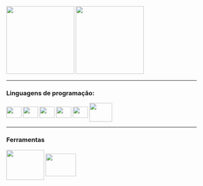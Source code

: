 
<div class="Id1">
  <img style="height:100% width: 100%" height="180em" src="https://github-readme-stats.vercel.app/api?username=AlvesHenrique-lab"/>
  <img height="180em" src="https://github-readme-stats.vercel.app/api/top-langs/?username=AlvesHenrique-lab"/>
</div>
<style>
  display: float;
</style>
<hr>
<div class="linguagens_programacao">
  <h3>Linguagens de programação:</h3>
 <link rel="stylesheet" href="https://cdn.jsdelivr.net/gh/devicons/devicon@v2.15.1/devicon.min.css">
 <i class="devicon-c-plain"><img align="center" alt="" height="30" width="40" src="https://cdn.jsdelivr.net/gh/devicons/devicon/icons/c/c-original.svg" /></i>
 <i class="devicon-cplusplus-plain"><img align="center" alt="" height="30" width="40" src="https://cdn.jsdelivr.net/gh/devicons/devicon/icons/cplusplus/cplusplus-original.svg" /></i>
 <i class="devicon-html5-plain"><img align="center" alt="" height="30" width="40" src="https://cdn.jsdelivr.net/gh/devicons/devicon/icons/html5/html5-original.svg" /></i>
 <i class="devicon-css3-plain"><img align="center" alt="" height="30" width="40" src="https://cdn.jsdelivr.net/gh/devicons/devicon/icons/css3/css3-original.svg" /></i>
 <i class="devicon-javascript-plain"><img align="center" alt="" height="30" width="40" src="https://cdn.jsdelivr.net/gh/devicons/devicon/icons/javascript/javascript-original.svg" /></i>
 <i class="devicon-php-plain"><img align="center" alt="" height="50" width="60" src="https://cdn.jsdelivr.net/gh/devicons/devicon/icons/php/php-original.svg" /></i>
</div>
<hr>
<div class="ferramentas">
  <h3>Ferramentas</h3>
  <i class="devicon-blender-original"><img align="center" alt="" height="80" width="100" src="https://cdn.jsdelivr.net/gh/devicons/devicon/icons/blender/blender-original-wordmark.svg" /></i>
  <i class="devicon-wordpress-plain"><img align="center" alt="" height="60" width="80" src="https://cdn.jsdelivr.net/gh/devicons/devicon/icons/wordpress/wordpress-original.svg" /></i>
</div>
